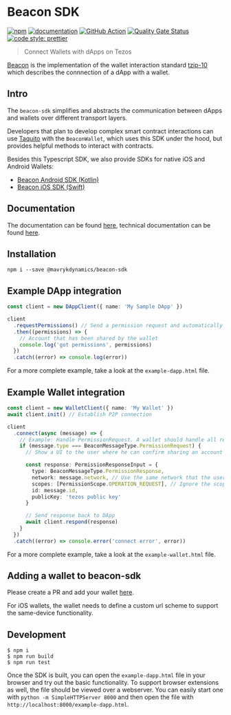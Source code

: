 # Beacon SDK

[![npm](https://img.shields.io/npm/v/@airgap/beacon-sdk.svg?colorB=brightgreen)](https://www.npmjs.com/package/@airgap/beacon-sdk)
[![documentation](https://img.shields.io/badge/documentation-online-brightgreen.svg)](https://airgap-it.github.io/beacon-sdk/)
[![GitHub Action](https://github.com/airgap-it/beacon-sdk/workflows/Build%2C%20Test%20and%20Analyze/badge.svg)](https://github.com/airgap-it/beacon-sdk/actions?query=workflow%3A%22Build%2C+Test+and+Analyze%22+branch%3Amain)
[![Quality Gate Status](https://sonarcloud.io/api/project_badges/measure?project=airgap-it_beacon-sdk&metric=alert_status)](https://sonarcloud.io/dashboard?id=airgap-it_beacon-sdk)
[![code style: prettier](https://img.shields.io/badge/code_style-prettier-ff69b4.svg?style=flat-square)](https://github.com/prettier/prettier)

> Connect Wallets with dApps on Tezos

[Beacon](https://walletbeacon.io) is the implementation of the wallet interaction standard [tzip-10](https://gitlab.com/tzip/tzip/blob/master/proposals/tzip-10/tzip-10.md) which describes the connnection of a dApp with a wallet.

## Intro

The `beacon-sdk` simplifies and abstracts the communication between dApps and wallets over different transport layers.

Developers that plan to develop complex smart contract interactions can use [Taquito](https://github.com/ecadlabs/taquito) with the `BeaconWallet`, which uses this SDK under the hood, but provides helpful methods to interact with contracts.

Besides this Typescript SDK, we also provide SDKs for native iOS and Android Wallets:

- [Beacon Android SDK (Kotlin)](https://github.com/airgap-it/beacon-android-sdk)
- [Beacon iOS SDK (Swift)](https://github.com/airgap-it/beacon-ios-sdk)

## Documentation

The documentation can be found [here](https://docs.walletbeacon.io/), technical documentation can be found [here](https://typedocs.walletbeacon.io/).

## Installation

```
npm i --save @mavrykdynamics/beacon-sdk
```

## Example DApp integration

```ts
const client = new DAppClient({ name: 'My Sample DApp' })

client
  .requestPermissions() // Send a permission request and automatically show UI to the user to select his favorite wallet
  .then((permissions) => {
    // Account that has been shared by the wallet
    console.log('got permissions', permissions)
  })
  .catch((error) => console.log(error))
```

For a more complete example, take a look at the `example-dapp.html` file.

## Example Wallet integration

```ts
const client = new WalletClient({ name: 'My Wallet' })
await client.init() // Establish P2P connection

client
  .connect(async (message) => {
    // Example: Handle PermissionRequest. A wallet should handle all request types
    if (message.type === BeaconMessageType.PermissionRequest) {
      // Show a UI to the user where he can confirm sharing an account with the DApp

      const response: PermissionResponseInput = {
        type: BeaconMessageType.PermissionResponse,
        network: message.network, // Use the same network that the user requested
        scopes: [PermissionScope.OPERATION_REQUEST], // Ignore the scopes that have been requested and instead give only operation permissions
        id: message.id,
        publicKey: 'tezos public key'
      }

      // Send response back to DApp
      await client.respond(response)
    }
  })
  .catch((error) => console.error('connect error', error))
```

For a more complete example, take a look at the `example-wallet.html` file.

## Adding a wallet to beacon-sdk

Please create a PR and add your wallet [here](https://github.com/airgap-it/beacon-sdk/blob/master/scripts/generate-wallet-list.ts).

For iOS wallets, the wallet needs to define a custom url scheme to support the same-device functionality.

## Development

```
$ npm i
$ npm run build
$ npm run test
```

Once the SDK is built, you can open the `example-dapp.html` file in your browser and try out the basic functionality. To support browser extensions as well, the file should be viewed over a webserver. You can easily start one with `python -m SimpleHTTPServer 8000` and then open the file with `http://localhost:8000/example-dapp.html`.
